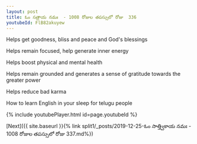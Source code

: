 ```yaml
---
layout: post
title: ఓం సత్రాయ నమః  - 1008 రోజుల తపస్సులో రోజు  336
youtubeId: FlB82akuyew
---
```

 
 
Helps get goodness, bliss and peace and God's blessings
 
Helps remain focused, help generate inner energy 
 
Helps boost physical and mental health 
 
Helps remain grounded and generates a sense of gratitude towards the greater power 
 
Helps reduce bad karma
 
How to learn English in your sleep for telugu people
 
 
 
 


{% include youtubePlayer.html id=page.youtubeId %}
 
[Next]({{ site.baseurl }}{% link split1/_posts/2019-12-25-ఓం సాత్త్వికాయ నమః  - 1008 రోజుల తపస్సులో రోజు  337.md%})
 
